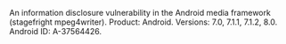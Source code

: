 An information disclosure vulnerability in the Android media framework (stagefright mpeg4writer). Product: Android. Versions: 7.0, 7.1.1, 7.1.2, 8.0. Android ID: A-37564426.